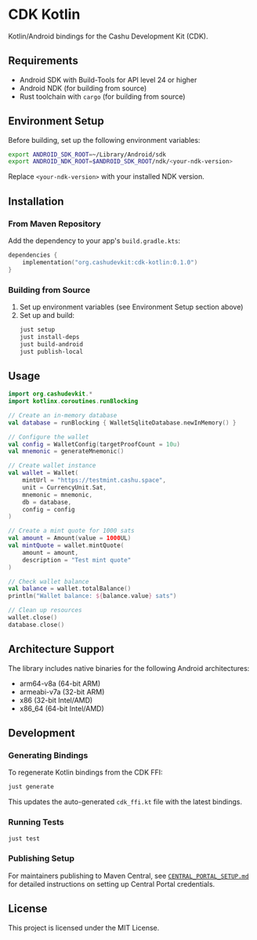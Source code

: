 # CDK Kotlin

Kotlin/Android bindings for the Cashu Development Kit (CDK).

## Requirements

- Android SDK with Build-Tools for API level 24 or higher
- Android NDK (for building from source)
- Rust toolchain with `cargo` (for building from source)

## Environment Setup

Before building, set up the following environment variables:

```bash
export ANDROID_SDK_ROOT=~/Library/Android/sdk
export ANDROID_NDK_ROOT=$ANDROID_SDK_ROOT/ndk/<your-ndk-version>
```

Replace `<your-ndk-version>` with your installed NDK version.

## Installation

### From Maven Repository

Add the dependency to your app's `build.gradle.kts`:

```kotlin
dependencies {
    implementation("org.cashudevkit:cdk-kotlin:0.1.0")
}
```

### Building from Source

1. Set up environment variables (see Environment Setup section above)
2. Set up and build:
   ```bash
   just setup
   just install-deps
   just build-android
   just publish-local
   ```

## Usage

```kotlin
import org.cashudevkit.*
import kotlinx.coroutines.runBlocking

// Create an in-memory database
val database = runBlocking { WalletSqliteDatabase.newInMemory() }

// Configure the wallet
val config = WalletConfig(targetProofCount = 10u)
val mnemonic = generateMnemonic()

// Create wallet instance
val wallet = Wallet(
    mintUrl = "https://testmint.cashu.space",
    unit = CurrencyUnit.Sat,
    mnemonic = mnemonic,
    db = database,
    config = config
)

// Create a mint quote for 1000 sats
val amount = Amount(value = 1000UL)
val mintQuote = wallet.mintQuote(
    amount = amount,
    description = "Test mint quote"
)

// Check wallet balance
val balance = wallet.totalBalance()
println("Wallet balance: ${balance.value} sats")

// Clean up resources
wallet.close()
database.close()
```

## Architecture Support

The library includes native binaries for the following Android architectures:
- arm64-v8a (64-bit ARM)
- armeabi-v7a (32-bit ARM)
- x86 (32-bit Intel/AMD)
- x86_64 (64-bit Intel/AMD)


## Development

### Generating Bindings

To regenerate Kotlin bindings from the CDK FFI:

```bash
just generate
```

This updates the auto-generated `cdk_ffi.kt` file with the latest bindings.

### Running Tests

```bash
just test
```

### Publishing Setup

For maintainers publishing to Maven Central, see [`CENTRAL_PORTAL_SETUP.md`](./CENTRAL_PORTAL_SETUP.md) for detailed instructions on setting up Central Portal credentials.

## License

This project is licensed under the MIT License.